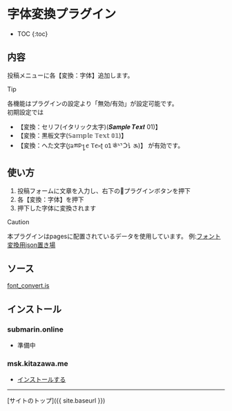 # 字体変換プラグイン

* TOC
{:toc}

## 内容
投稿メニューに各【変換：字体】追加します。

> [!TIP]
> 各機能はプラグインの設定より「無効/有効」が設定可能です。  
> 初期設定では  
> - 【変換：セリフ(イタリック太字)(𝑺𝒂𝒎𝒑𝒍𝒆 𝑻𝒆𝒙𝒕 01)】
> - 【変換：黒板文字(𝕊𝕒𝕞𝕡𝕝𝕖 𝕋𝕖𝕩𝕥 𝟘𝟙)】
> - 【変換：へた文字(꠹ᨡⰿᱞ႑ꫀ Ⲧꫀᳳʈ ០ꛨ क॑ᄓᑑ讠ᤊ)】
> が有効です。 

## 使い方

1. 投稿フォームに文章を入力し、右下の🔌プラグインボタンを押下
2. 各【変換：字体】を押下
3. 押下した字体に変換されます

> [!CAUTION]
> 本プラグインはpagesに配置されているデータを使用しています。
> 例:[フォント変換用json置き場](https://submarin.online/@elysion/pages/font_data)

## ソース
[font_convert.is](https://github.com/elysion-pre/MisskeyPlugins/blob/main/src/font_convert.is)

## インストール

### submarin.online
 - 準備中

### msk.kitazawa.me
- [インストールする](https://msk.kitazawa.me/install-extentions?url=https://elysion-pre.github.io/MisskeyPlugins/json/font_convert.json&hash=667ee3fb351f671d19ce7f77b8a89e6a60085eaf8d21c6d0fb6c6b415333945b645f5930cacd7ea013e28fdf5adf15f5076388efdbc58ee85180c27058d799fd)

----

[サイトのトップ]({{ site.baseurl }})

